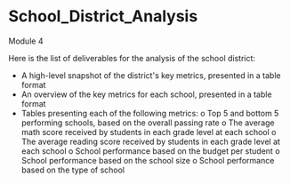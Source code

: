 # School_District_Analysis
Module 4

Here is the list of deliverables for the analysis of the school district: 

* A high-level snapshot of the district's key metrics, presented in a table format
* An overview of the key metrics for each school, presented in a table format
* Tables presenting each of the following metrics:
o Top 5 and bottom 5 performing schools, based on the overall passing rate
o The average math score received by students in each grade level at each school
o The average reading score received by students in each grade level at each school
o School performance based on the budget per student
o School performance based on the school size 
o School performance based on the type of school

